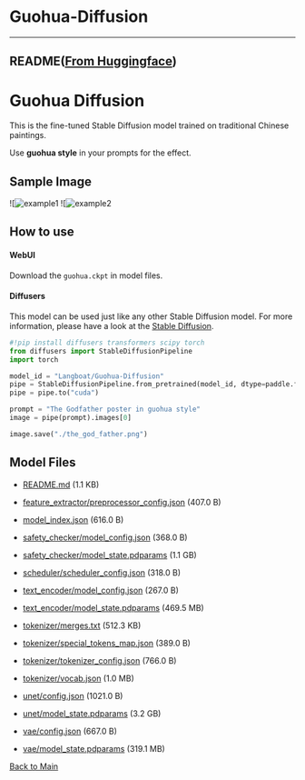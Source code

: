 
# Guohua-Diffusion
---


## README([From Huggingface](https://huggingface.co/Langboat/Guohua-Diffusion))


# Guohua Diffusion
This is the fine-tuned Stable Diffusion model trained on traditional Chinese paintings.

Use **guohua style** in your prompts for the effect.

## Sample Image
![![example1](https://huggingface.co/Langboat/Guohua-Diffusion/resolve/main/Untitled-1.jpg)
![![example2](https://huggingface.co/Langboat/Guohua-Diffusion/resolve/main/Untitled-3.jpg)

## How to use
#### WebUI
Download the `guohua.ckpt` in model files.
#### Diffusers

This model can be used just like any other Stable Diffusion model. For more information,
please have a look at the [Stable Diffusion](https://huggingface.co/docs/diffusers/api/pipelines/stable_diffusion).

```python
#!pip install diffusers transformers scipy torch
from diffusers import StableDiffusionPipeline
import torch

model_id = "Langboat/Guohua-Diffusion"
pipe = StableDiffusionPipeline.from_pretrained(model_id, dtype=paddle.float16)
pipe = pipe.to("cuda")

prompt = "The Godfather poster in guohua style"
image = pipe(prompt).images[0]

image.save("./the_god_father.png")
```




## Model Files

- [README.md](https://paddlenlp.bj.bcebos.com/models/community/Langboat/Guohua-Diffusion/README.md) (1.1 KB)

- [feature_extractor/preprocessor_config.json](https://paddlenlp.bj.bcebos.com/models/community/Langboat/Guohua-Diffusion/feature_extractor/preprocessor_config.json) (407.0 B)

- [model_index.json](https://paddlenlp.bj.bcebos.com/models/community/Langboat/Guohua-Diffusion/model_index.json) (616.0 B)

- [safety_checker/model_config.json](https://paddlenlp.bj.bcebos.com/models/community/Langboat/Guohua-Diffusion/safety_checker/model_config.json) (368.0 B)

- [safety_checker/model_state.pdparams](https://paddlenlp.bj.bcebos.com/models/community/Langboat/Guohua-Diffusion/safety_checker/model_state.pdparams) (1.1 GB)

- [scheduler/scheduler_config.json](https://paddlenlp.bj.bcebos.com/models/community/Langboat/Guohua-Diffusion/scheduler/scheduler_config.json) (318.0 B)

- [text_encoder/model_config.json](https://paddlenlp.bj.bcebos.com/models/community/Langboat/Guohua-Diffusion/text_encoder/model_config.json) (267.0 B)

- [text_encoder/model_state.pdparams](https://paddlenlp.bj.bcebos.com/models/community/Langboat/Guohua-Diffusion/text_encoder/model_state.pdparams) (469.5 MB)

- [tokenizer/merges.txt](https://paddlenlp.bj.bcebos.com/models/community/Langboat/Guohua-Diffusion/tokenizer/merges.txt) (512.3 KB)

- [tokenizer/special_tokens_map.json](https://paddlenlp.bj.bcebos.com/models/community/Langboat/Guohua-Diffusion/tokenizer/special_tokens_map.json) (389.0 B)

- [tokenizer/tokenizer_config.json](https://paddlenlp.bj.bcebos.com/models/community/Langboat/Guohua-Diffusion/tokenizer/tokenizer_config.json) (766.0 B)

- [tokenizer/vocab.json](https://paddlenlp.bj.bcebos.com/models/community/Langboat/Guohua-Diffusion/tokenizer/vocab.json) (1.0 MB)

- [unet/config.json](https://paddlenlp.bj.bcebos.com/models/community/Langboat/Guohua-Diffusion/unet/config.json) (1021.0 B)

- [unet/model_state.pdparams](https://paddlenlp.bj.bcebos.com/models/community/Langboat/Guohua-Diffusion/unet/model_state.pdparams) (3.2 GB)

- [vae/config.json](https://paddlenlp.bj.bcebos.com/models/community/Langboat/Guohua-Diffusion/vae/config.json) (667.0 B)

- [vae/model_state.pdparams](https://paddlenlp.bj.bcebos.com/models/community/Langboat/Guohua-Diffusion/vae/model_state.pdparams) (319.1 MB)


[Back to Main](../../)